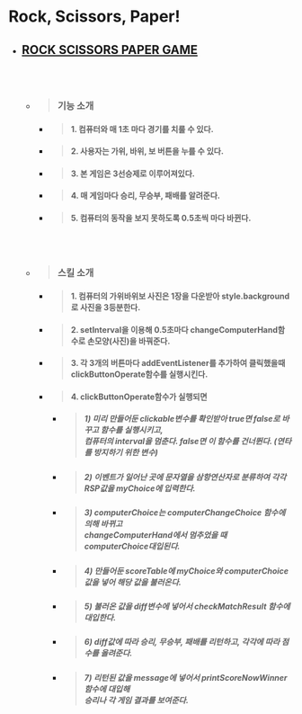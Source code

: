 # **R**ock, **S**cissors, **P**aper!

- ## [ROCK SCISSORS PAPER GAME](./index.js)
    <br></br>
  - >### **기능 소개**
    - >#### 1. 컴퓨터와 매 **1초 마다** 경기를 치룰 수 있다.
    - >#### 2. 사용자는 가위, 바위, 보 **버튼**을 누를 수 있다.
    - >#### 3. 본 게임은 **3선승제**로 이루어져있다.
    - >#### 4. 매 게임마다 승리, 무승부, 패배를 **알려준다**.
    - >#### 5. 컴퓨터의 동작을 보지 못하도록 **0.5초**씩 마다 바뀐다. 
    <br></br>
  - >### **스킬 소개**
    - >#### 1. 컴퓨터의 가위바위보 사진은 1장을 다운받아 style.background로 사진을 3등분한다.
    - >#### 2. setInterval을 이용해 0.5초마다 changeComputerHand함수로 손모양(사진)을 바꿔준다.
    - >#### 3. 각 3개의 버튼마다 addEventListener를 추가하여 클릭했을때 clickButtonOperate함수를 실행시킨다.
    - >#### 4. clickButtonOperate함수가 실행되면
      -  >##### 1) 미리 만들어둔 clickable변수를 확인받아 true면 false로 바꾸고 함수를 실행시키고,<br>컴퓨터의 interval을 멈춘다. false면 이 함수를 건너뛴다. (연타를 방지하기 위한 변수) 
      - >##### 2) 이벤트가 일어난 곳에 문자열을 삼항연산자로 분류하여 각각 RSP값을 myChoice에 입력한다.
      - >##### 3) computerChoice는 computerChangeChoice 함수에 의해 바뀌고<br>changeComputerHand에서 멈추었을 때 computerChoice대입된다.
      - >##### 4) 만들어둔 scoreTable에 myChoice와 computerChoice값을 넣어 해당 값을 불러온다. 
      - >##### 5) 불러온 값을 diff변수에 넣어서 checkMatchResult 함수에 대입한다.
      - >##### 6) diff값에 따라 승리, 무승부, 패배를 리턴하고, 각각에 따라 점수를 올려준다.
      - >##### 7) 리턴된 값을 message에  넣어서 printScoreNowWinner함수에 대입해 <br>승리나 각 게임 결과를 보여준다.
